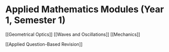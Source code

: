 # Applied Mathematics Modules (Year 1, Semester 1)

[[Geometrical Optics]]
[[Waves and Oscillations]]
[[Mechanics]]

[[Applied Question-Based Revision]]
